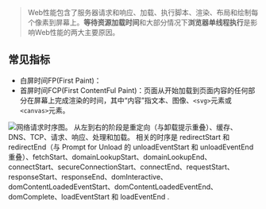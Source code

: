 > Web性能包含了服务器请求和响应、加载、执行脚本、渲染、布局和绘制每个像素到屏幕上。**等待资源加载时间**和大部分情况下**浏览器单线程执行**是影响Web性能的两大主要原因。

## 常见指标

- 白屏时间FP(First Paint)：
- 首屏时间FCP(First ContentFul Paint)：页面从开始加载到页面内容的任何部分在屏幕上完成渲染的时间，其中“内容”指文本、图像、`<svg>`元素或`<canvas>`元素。

![网络请求时序图。 从左到右的阶段是重定向（与卸载提示重叠）、缓存、DNS、TCP、请求、响应、处理和加载。 相关的时序是 redirectStart 和 redirectEnd（与 Prompt for Unload 的 unloadEventStart 和 unloadEventEnd 重叠）、fetchStart、domainLookupStart、domainLookupEnd、connectStart、secureConnectionStart、connectEnd、requestStart、responseStart、responseEnd、domInteractive、domContentLoadedEventStart、domContentLoadedEventEnd、domComplete、loadEventStart 和 loadEventEnd .](https://s2.loli.net/2022/03/30/Y7kTAjEy5JWKoOi.png)